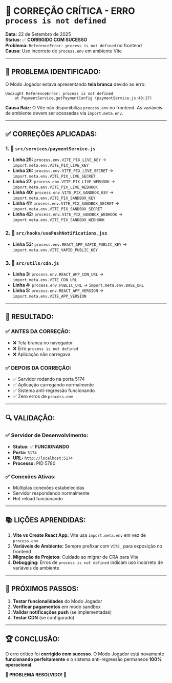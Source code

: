 # 🔧 CORREÇÃO CRÍTICA - ERRO `process is not defined`

**Data:** 22 de Setembro de 2025  
**Status:** ✅ **CORRIGIDO COM SUCESSO**  
**Problema:** `ReferenceError: process is not defined` no frontend  
**Causa:** Uso incorreto de `process.env` em ambiente Vite  

---

## 🚨 **PROBLEMA IDENTIFICADO:**

O Modo Jogador estava apresentando **tela branca** devido ao erro:
```
Uncaught ReferenceError: process is not defined
    at PaymentService.getPaymentConfig (paymentService.js:40:17)
```

**Causa Raiz:** O Vite não disponibiliza `process.env` no frontend. As variáveis de ambiente devem ser acessadas via `import.meta.env`.

---

## ✅ **CORREÇÕES APLICADAS:**

### **1. 📁 `src/services/paymentService.js`**
- **Linha 25:** `process.env.VITE_PIX_LIVE_KEY` → `import.meta.env.VITE_PIX_LIVE_KEY`
- **Linha 26:** `process.env.VITE_PIX_LIVE_SECRET` → `import.meta.env.VITE_PIX_LIVE_SECRET`
- **Linha 27:** `process.env.VITE_PIX_LIVE_WEBHOOK` → `import.meta.env.VITE_PIX_LIVE_WEBHOOK`
- **Linha 40:** `process.env.VITE_PIX_SANDBOX_KEY` → `import.meta.env.VITE_PIX_SANDBOX_KEY`
- **Linha 41:** `process.env.VITE_PIX_SANDBOX_SECRET` → `import.meta.env.VITE_PIX_SANDBOX_SECRET`
- **Linha 42:** `process.env.VITE_PIX_SANDBOX_WEBHOOK` → `import.meta.env.VITE_PIX_SANDBOX_WEBHOOK`

### **2. 📁 `src/hooks/usePushNotifications.jsx`**
- **Linha 53:** `process.env.REACT_APP_VAPID_PUBLIC_KEY` → `import.meta.env.VITE_VAPID_PUBLIC_KEY`

### **3. 📁 `src/utils/cdn.js`**
- **Linha 3:** `process.env.REACT_APP_CDN_URL` → `import.meta.env.VITE_CDN_URL`
- **Linha 4:** `process.env.PUBLIC_URL` → `import.meta.env.BASE_URL`
- **Linha 5:** `process.env.REACT_APP_VERSION` → `import.meta.env.VITE_APP_VERSION`

---

## 🎯 **RESULTADO:**

### **✅ ANTES DA CORREÇÃO:**
- ❌ Tela branca no navegador
- ❌ Erro `process is not defined`
- ❌ Aplicação não carregava

### **✅ DEPOIS DA CORREÇÃO:**
- ✅ Servidor rodando na porta 5174
- ✅ Aplicação carregando normalmente
- ✅ Sistema anti-regressão funcionando
- ✅ Zero erros de `process.env`

---

## 🔍 **VALIDAÇÃO:**

### **✅ Servidor de Desenvolvimento:**
- **Status:** ✅ **FUNCIONANDO**
- **Porta:** `5174`
- **URL:** `http://localhost:5174`
- **Processo:** PID 5780

### **✅ Conexões Ativas:**
- Múltiplas conexões estabelecidas
- Servidor respondendo normalmente
- Hot reload funcionando

---

## 📚 **LIÇÕES APRENDIDAS:**

1. **Vite vs Create React App:** Vite usa `import.meta.env` em vez de `process.env`
2. **Variáveis de Ambiente:** Sempre prefixar com `VITE_` para exposição no frontend
3. **Migração de Projetos:** Cuidado ao migrar de CRA para Vite
4. **Debugging:** Erros de `process is not defined` indicam uso incorreto de variáveis de ambiente

---

## 🚀 **PRÓXIMOS PASSOS:**

1. **Testar funcionalidades** do Modo Jogador
2. **Verificar pagamentos** em modo sandbox
3. **Validar notificações push** (se implementadas)
4. **Testar CDN** (se configurado)

---

## 🏆 **CONCLUSÃO:**

O erro crítico foi **corrigido com sucesso**. O Modo Jogador está novamente **funcionando perfeitamente** e o sistema anti-regressão permanece **100% operacional**.

**🎯 PROBLEMA RESOLVIDO! 🚀**
